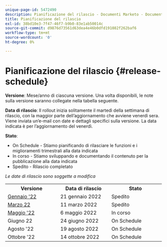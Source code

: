 ```yaml
---
unique-page-id: 5472490
description: Pianificazione del rilascio - Documenti Marketo - Documentazione del prodotto
title: Pianificazione del rilascio
exl-id: 38bd10e3-7f47-46f7-b9b0-83e1ab50014c
source-git-commit: d9876d73561d63dea4e46b0dfd191082f262baf6
workflow-type: tm+mt
source-wordcount: '0'
ht-degree: 0%

---
```


# Pianificazione del rilascio {#release-schedule}

**Versione**: Mese/anno di ciascuna versione. Una volta disponibili, le note sulla versione saranno collegate nella tabella seguente.

**Data di rilascio**: Il rollout inizia solitamente il martedì della settimana di rilascio, con la maggior parte dell’aggiornamento che avviene venerdì sera. Viene inviata un’e-mail con date e dettagli specifici sulla versione. La data indicata è per l’aggiornamento del venerdì.

**Stato**:

* On Schedule - Stiamo pianificando di rilasciare le funzioni e i miglioramenti trimestrali alla data indicata
* In corso - Stiamo sviluppando e documentando il contenuto per la pubblicazione alla data indicata
* Spedito - Rilascio completato

_Le date di rilascio sono soggette a modifica_

<table> 
 <colgroup> 
  <col> 
  <col> 
  <col> 
 </colgroup>
 <tbody> 
  <tr> 
   <th width="250px">Versione</th>
   <th width="250px">Data di rilascio</th>
   <th width="250px">Stato</th>
  </tr>
  <tr> 
   <td><a href="/help/marketo/release-notes/previous-releases/2022/release-notes-jan-22.md">Gennaio '22</a></td>
   <td>21 gennaio 2022</td>
   <td>Spedito</td>
  </tr>
  <tr> 
   <td><a href="/help/marketo/release-notes/previous-releases/2022/release-notes-mar-22.md">Marzo 22</a></td>
   <td>11 marzo 2022</td>
   <td>Spedito</td>
  </tr>
  <tr> 
   <td><a href="/help/marketo/release-notes/current.md">Maggio '22</a></td>
   <td>6 maggio 2022</td>
   <td>In corso</td>
  </tr>
  <tr> 
   <td>Giugno 22</td>
   <td>24 giugno 2022</td>
   <td>On Schedule</td>
  </tr>
  <tr> 
   <td>Agosto '22</td>
   <td>19 agosto 2022</td>
   <td>On Schedule</td>
  </tr>
  <tr>
   <td>Ottobre '22</td>
   <td>14 ottobre 2022</td>
   <td>On Schedule</td>
  </tr>
 </tbody>
</table>
